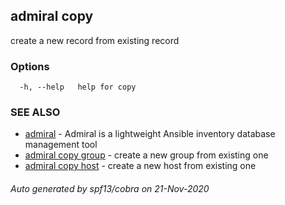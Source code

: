 ## admiral copy

create a new record from existing record

### Options

```
  -h, --help   help for copy
```

### SEE ALSO

* [admiral](admiral.md)	 - Admiral is a lightweight Ansible inventory database management tool
* [admiral copy group](admiral_copy_group.md)	 - create a new group from existing one
* [admiral copy host](admiral_copy_host.md)	 - create a new host from existing one

###### Auto generated by spf13/cobra on 21-Nov-2020
